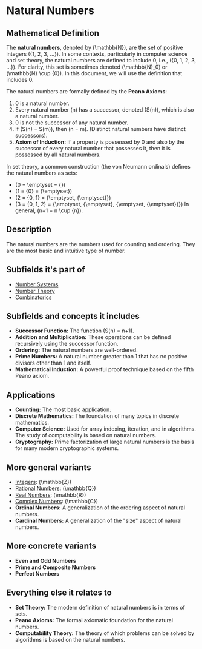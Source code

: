 # Natural Numbers

## Mathematical Definition

The **natural numbers**, denoted by \(\mathbb{N}\), are the set of positive integers \(\{1, 2, 3, ...\}\). In some contexts, particularly in computer science and set theory, the natural numbers are defined to include 0, i.e., \(\{0, 1, 2, 3, ...\}\). For clarity, this set is sometimes denoted \(\mathbb{N}_0\) or \(\mathbb{N} \cup \{0\}\). In this document, we will use the definition that includes 0.

The natural numbers are formally defined by the **Peano Axioms**:
1.  0 is a natural number.
2.  Every natural number \(n\) has a successor, denoted \(S(n)\), which is also a natural number.
3.  0 is not the successor of any natural number.
4.  If \(S(n) = S(m)\), then \(n = m\). (Distinct natural numbers have distinct successors).
5.  **Axiom of Induction:** If a property is possessed by 0 and also by the successor of every natural number that possesses it, then it is possessed by all natural numbers.

In set theory, a common construction (the von Neumann ordinals) defines the natural numbers as sets:
*   \(0 = \emptyset = \{\}\)
*   \(1 = \{0\} = \{\emptyset\}\)
*   \(2 = \{0, 1\} = \{\emptyset, \{\emptyset\}\}\)
*   \(3 = \{0, 1, 2\} = \{\emptyset, \{\emptyset\}, \{\emptyset, \{\emptyset\}\}\}\)
In general, \(n+1 = n \cup \{n\}\).

## Description

The natural numbers are the numbers used for counting and ordering. They are the most basic and intuitive type of number.

## Subfields it's part of

*   [Number Systems](./)
*   [Number Theory](../../../05_Number_Theory/)
*   [Combinatorics](../../../06_Combinatorics/)

## Subfields and concepts it includes

*   **Successor Function:** The function \(S(n) = n+1\).
*   **Addition and Multiplication:** These operations can be defined recursively using the successor function.
*   **Ordering:** The natural numbers are well-ordered.
*   **Prime Numbers:** A natural number greater than 1 that has no positive divisors other than 1 and itself.
*   **Mathematical Induction:** A powerful proof technique based on the fifth Peano axiom.

## Applications

*   **Counting:** The most basic application.
*   **Discrete Mathematics:** The foundation of many topics in discrete mathematics.
*   **Computer Science:** Used for array indexing, iteration, and in algorithms. The study of computability is based on natural numbers.
*   **Cryptography:** Prime factorization of large natural numbers is the basis for many modern cryptographic systems.

## More general variants

*   [Integers](./Integers.md): \(\mathbb{Z}\)
*   [Rational Numbers](./Rational_Numbers.md): \(\mathbb{Q}\)
*   [Real Numbers](./Real_Numbers.md): \(\mathbb{R}\)
*   [Complex Numbers](./Complex_Numbers.md): \(\mathbb{C}\)
*   **Ordinal Numbers:** A generalization of the ordering aspect of natural numbers.
*   **Cardinal Numbers:** A generalization of the "size" aspect of natural numbers.

## More concrete variants

*   **Even and Odd Numbers**
*   **Prime and Composite Numbers**
*   **Perfect Numbers**

## Everything else it relates to

*   **Set Theory:** The modern definition of natural numbers is in terms of sets.
*   **Peano Axioms:** The formal axiomatic foundation for the natural numbers.
*   **Computability Theory:** The theory of which problems can be solved by algorithms is based on the natural numbers.
